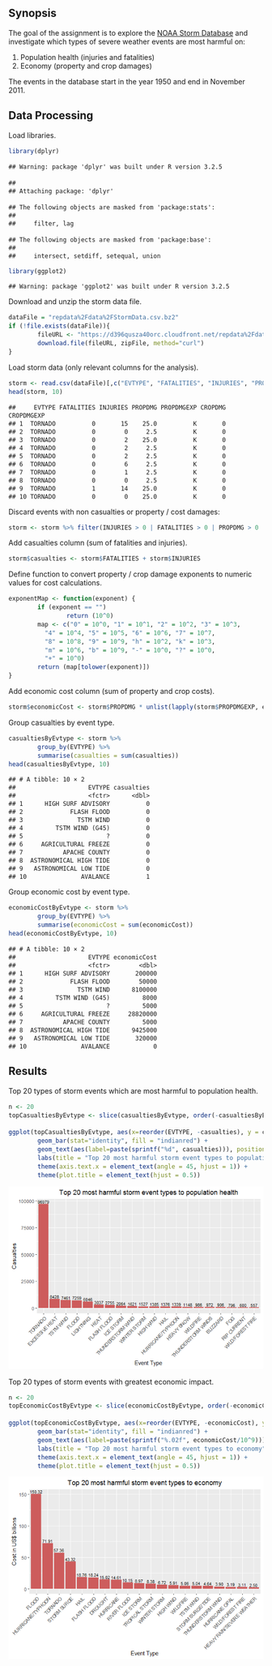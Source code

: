 Synopsis
--------

The goal of the assignment is to explore the [NOAA Storm Database](https://d396qusza40orc.cloudfront.net/repdata%2Fdata%2FStormData.csv.bz2) and investigate which types of severe weather events are most harmful on:

1.  Population health (injuries and fatalities)
2.  Economy (property and crop damages)

The events in the database start in the year 1950 and end in November 2011.

Data Processing
---------------

Load libraries.

``` r
library(dplyr)
```

    ## Warning: package 'dplyr' was built under R version 3.2.5

    ## 
    ## Attaching package: 'dplyr'

    ## The following objects are masked from 'package:stats':
    ## 
    ##     filter, lag

    ## The following objects are masked from 'package:base':
    ## 
    ##     intersect, setdiff, setequal, union

``` r
library(ggplot2)
```

    ## Warning: package 'ggplot2' was built under R version 3.2.5

Download and unzip the storm data file.

``` r
dataFile = "repdata%2Fdata%2FStormData.csv.bz2"
if (!file.exists(dataFile)){
        fileURL <- "https://d396qusza40orc.cloudfront.net/repdata%2Fdata%2FStormData.csv.bz2"
        download.file(fileURL, zipFile, method="curl")
}  
```

Load storm data (only relevant columns for the analysis).

``` r
storm <- read.csv(dataFile)[,c("EVTYPE", "FATALITIES", "INJURIES", "PROPDMG", "PROPDMGEXP", "CROPDMG", "CROPDMGEXP")]
head(storm, 10)
```

    ##     EVTYPE FATALITIES INJURIES PROPDMG PROPDMGEXP CROPDMG CROPDMGEXP
    ## 1  TORNADO          0       15    25.0          K       0           
    ## 2  TORNADO          0        0     2.5          K       0           
    ## 3  TORNADO          0        2    25.0          K       0           
    ## 4  TORNADO          0        2     2.5          K       0           
    ## 5  TORNADO          0        2     2.5          K       0           
    ## 6  TORNADO          0        6     2.5          K       0           
    ## 7  TORNADO          0        1     2.5          K       0           
    ## 8  TORNADO          0        0     2.5          K       0           
    ## 9  TORNADO          1       14    25.0          K       0           
    ## 10 TORNADO          0        0    25.0          K       0

Discard events with non casualties or property / cost damages:

``` r
storm <- storm %>% filter(INJURIES > 0 | FATALITIES > 0 | PROPDMG > 0 | CROPDMG > 0)
```

Add casualties column (sum of fatalities and injuries).

``` r
storm$casualties <- storm$FATALITIES + storm$INJURIES
```

Define function to convert property / crop damage exponents to numeric values for cost calculations.

``` r
exponentMap <- function(exponent) {
        if (exponent == "")
                return (10^0)
        map <- c("0" = 10^0, "1" = 10^1, "2" = 10^2, "3" = 10^3,
          "4" = 10^4, "5" = 10^5, "6" = 10^6, "7" = 10^7,
          "8" = 10^8, "9" = 10^9, "h" = 10^2, "k" = 10^3,
          "m" = 10^6, "b" = 10^9, "-" = 10^0, "?" = 10^0,
          "+" = 10^0)
        return (map[tolower(exponent)])
} 
```

Add economic cost column (sum of property and crop costs).

``` r
storm$economicCost <- storm$PROPDMG * unlist(lapply(storm$PROPDMGEXP, exponentMap)) + storm$CROPDMG * unlist(lapply(storm$CROPDMGEXP, exponentMap))
```

Group casualties by event type.

``` r
casualtiesByEvtype <- storm %>%
        group_by(EVTYPE) %>%
        summarise(casualties = sum(casualties))
head(casualtiesByEvtype, 10)
```

    ## # A tibble: 10 × 2
    ##                    EVTYPE casualties
    ##                    <fctr>      <dbl>
    ## 1      HIGH SURF ADVISORY          0
    ## 2             FLASH FLOOD          0
    ## 3               TSTM WIND          0
    ## 4         TSTM WIND (G45)          0
    ## 5                       ?          0
    ## 6     AGRICULTURAL FREEZE          0
    ## 7           APACHE COUNTY          0
    ## 8  ASTRONOMICAL HIGH TIDE          0
    ## 9   ASTRONOMICAL LOW TIDE          0
    ## 10               AVALANCE          1

Group economic cost by event type.

``` r
economicCostByEvtype <- storm %>%
        group_by(EVTYPE) %>%
        summarise(economicCost = sum(economicCost))
head(economicCostByEvtype, 10)
```

    ## # A tibble: 10 × 2
    ##                    EVTYPE economicCost
    ##                    <fctr>        <dbl>
    ## 1      HIGH SURF ADVISORY       200000
    ## 2             FLASH FLOOD        50000
    ## 3               TSTM WIND      8100000
    ## 4         TSTM WIND (G45)         8000
    ## 5                       ?         5000
    ## 6     AGRICULTURAL FREEZE     28820000
    ## 7           APACHE COUNTY         5000
    ## 8  ASTRONOMICAL HIGH TIDE      9425000
    ## 9   ASTRONOMICAL LOW TIDE       320000
    ## 10               AVALANCE            0

Results
-------

Top 20 types of storm events which are most harmful to population health.

``` r
n <- 20
topCasualtiesByEvtype <- slice(casualtiesByEvtype, order(-casualtiesByEvtype$casualties)[1:n])

ggplot(topCasualtiesByEvtype, aes(x=reorder(EVTYPE, -casualties), y = casualties)) +
        geom_bar(stat="identity", fill = "indianred") +
        geom_text(aes(label=paste(sprintf("%d", casualties))), position=position_dodge(width=0.9), vjust=-0.25, size=3) +
        labs(title = "Top 20 most harmful storm event types to population health", x = "Event Type", y = "Casualties") +
        theme(axis.text.x = element_text(angle = 45, hjust = 1)) +
        theme(plot.title = element_text(hjust = 0.5))
```

![](PA2_files/figure-markdown_github/unnamed-chunk-10-1.png)

Top 20 types of storm events with greatest economic impact.

``` r
n <- 20
topEconomicCostByEvtype <- slice(economicCostByEvtype, order(-economicCostByEvtype$economicCost)[1:n])

ggplot(topEconomicCostByEvtype, aes(x=reorder(EVTYPE, -economicCost), y = economicCost/10^9)) +
        geom_bar(stat="identity", fill = "indianred") +
        geom_text(aes(label=paste(sprintf("%.02f", economicCost/10^9))), position=position_dodge(width=0.9), vjust=-0.25, size=3) +
        labs(title = "Top 20 most harmful storm event types to economy", x = "Event Type", y = "Cost in US$ billions") +
        theme(axis.text.x = element_text(angle = 45, hjust = 1)) +
        theme(plot.title = element_text(hjust = 0.5))
```

![](PA2_files/figure-markdown_github/unnamed-chunk-11-1.png)
